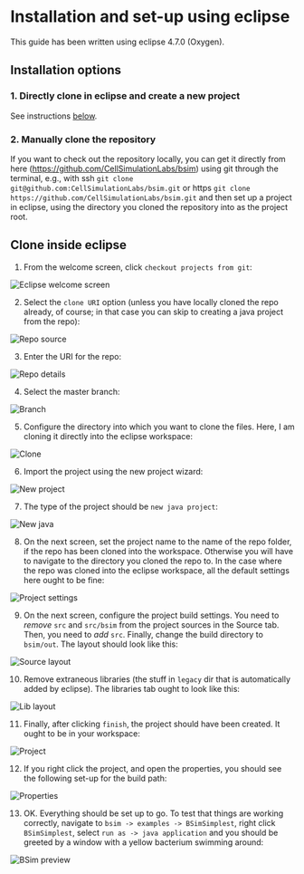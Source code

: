 # Installation and set-up using eclipse

This guide has been written using eclipse 4.7.0 (Oxygen).

## Installation options

### 1. Directly clone in eclipse and create a new project

See instructions [below](#clone-inside-eclipse).

### 2. Manually clone the repository

If you want to check out the repository locally, you can get it directly from here (https://github.com/CellSimulationLabs/bsim) using git through the terminal, e.g., with ssh
`git clone git@github.com:CellSimulationLabs/bsim.git`
or https
`git clone https://github.com/CellSimulationLabs/bsim.git`
and then set up a project in eclipse, using the directory you cloned the repository into as the project root.

## Clone inside eclipse

1. From the welcome screen, click `checkout projects from git`:

![Eclipse welcome screen](1-welcome.png)

2. Select the `clone URI` option (unless you have locally cloned the repo already, of course; in that case you can skip to creating a java project from the repo):

![Repo source](2-uri.png)

3. Enter the URI for the repo:

![Repo details](3-clone-from-uri.png)

4. Select the master branch:

![Branch](4-branch.png)

5. Configure the directory into which you want to clone the files. Here, I am cloning it directly into the eclipse workspace:

![Clone](5-outdir.png)

6. Import the project using the new project wizard:

![New project](6-newproject.png)

7. The type of the project should be `new java project`:

![New java](7-newjava.png)

8. On the next screen, set the project name to the name of the repo folder, if the repo has been cloned into the workspace. Otherwise you will have to navigate to the directory you cloned the repo to. In the case where the repo was cloned into the eclipse workspace, all the default settings here ought to be fine:

![Project settings](8-create-settings.png)

9. On the next screen, configure the project build settings. You need to _remove_ `src` and `src/bsim` from the project sources in the Source tab. Then, you need to _add_ `src`. Finally, change the build directory to `bsim/out`. The layout should look like this:

![Source layout](9-create-src.png)

10. Remove extraneous libraries (the stuff in `legacy` dir that is automatically added by eclipse). The libraries tab ought to look like this:

![Lib layout](10-create-lib.png)

11. Finally, after clicking `finish`, the project should have been created. It ought to be in your workspace:

![Project](11-project.png)

12. If you right click the project, and open the properties, you should see the following set-up for the build path:

![Properties](12-properties-src.png)

13. OK. Everything should be set up to go. To test that things are working correctly, navigate to `bsim -> examples -> BSimSimplest`, right click `BSimSimplest`, select `run as -> java application` and you should be greeted by a window with a yellow bacterium swimming around:

![BSim preview](13-bsim-preview.png)




















